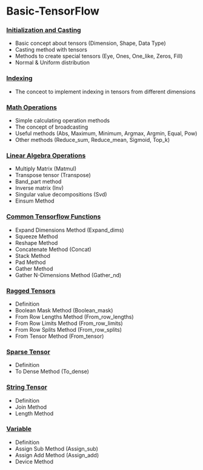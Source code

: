 # Basic-TensorFlow

### [Initialization and Casting](https://github.com/OG-Matcha/Basic-TensorFlow/blob/main/Initialization%20and%20Casting.ipynb)
* Basic concept about tensors (Dimension, Shape, Data Type)
* Casting method with tensors
* Methods to create special tensors (Eye, Ones, One_like, Zeros, Fill)
* Normal & Uniform distribution

### [Indexing](https://github.com/OG-Matcha/Basic-TensorFlow/blob/main/Indexing.ipynb)
* The conceot to implement indexing in tensors from different dimensions

### [Math Operations](https://github.com/OG-Matcha/Basic-TensorFlow/blob/main/Math%20Operations.ipynb)
* Simple calculating operation methods
* The concept of broadcasting
* Useful methods (Abs, Maximum, Minimum, Argmax, Argmin, Equal, Pow)
* Other methods (Reduce_sum, Reduce_mean, Sigmoid, Top_k)

### [Linear Algebra Operations](https://github.com/OG-Matcha/Basic-TensorFlow/blob/main/Linear%20Algebra%20Operations.ipynb)
* Multiply Matrix (Matmul)
* Transpose tensor (Transpose)
* Band_part method
* Inverse matrix (Inv)
* Singular value decompositions (Svd)
* Einsum Method

### [Common Tensorflow Functions](https://github.com/OG-Matcha/Basic-TensorFlow/blob/d2f134815d22e5470e13b24bd91d877fb1c7ce20/Common%20Tensorflow%20functions.ipynb)
* Expand Dimensions Method (Expand_dims)
* Squeeze Method
* Reshape Method
* Concatenate Method (Concat)
* Stack Method
* Pad Method
* Gather Method
* Gather N-Dimensions Method (Gather_nd)

### [Ragged Tensors](https://github.com/OG-Matcha/Basic-TensorFlow/blob/a820ece3e8d3321f5099ccb352f916a40c95f042/Ragged%20Tensor.ipynb)
* Definition
* Boolean Mask Method (Boolean_mask)
* From Row Lengths Method (From_row_lengths)
* From Row Limits Method (From_row_limits)
* From Row Splits Method (From_row_splits)
* From Tensor Method (From_tensor)

### [Sparse Tensor](https://github.com/OG-Matcha/Basic-TensorFlow/blob/e443a8878e399b334574149901258d13a639c4c0/Sparse%20Tensor.ipynb)
* Definition
* To Dense Method (To_dense)

### [String Tensor](https://github.com/OG-Matcha/Basic-TensorFlow/blob/e443a8878e399b334574149901258d13a639c4c0/String%20Tensor.ipynb)
* Definition
* Join Method
* Length Method

### [Variable](https://github.com/OG-Matcha/Basic-TensorFlow/blob/e443a8878e399b334574149901258d13a639c4c0/Variable.ipynb)
* Definition
* Assign Sub Method (Assign_sub)
* Assign Add Method (Assign_add)
* Device Method